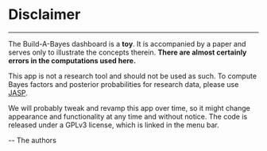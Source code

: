 # Disclaimer
---

The Build-A-Bayes dashboard is a **toy**.  It is accompanied by a paper and serves only to illustrate the concepts therein. **There are almost certainly errors in the computations used here.**

This app is not a research tool and should not be used as such.  To compute Bayes factors and posterior probabilities for research data, please use [JASP](jasp-stats.org).

We will probably tweak and revamp this app over time, so it might change appearance and functionality at any time and without notice.  The code is released under a GPLv3 license, which is linked in the menu bar.

-- The authors
